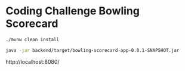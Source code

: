 # Coding Challenge Bowling Scorecard

```bash
./mvnw clean install 
```

```bash
java -jar backend/target/bowling-scorecard-app-0.0.1-SNAPSHOT.jar
```

http://localhost:8080/
